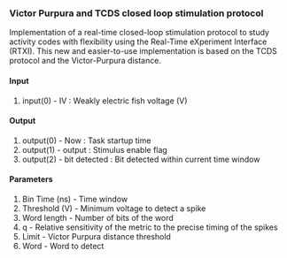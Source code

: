 ### Victor Purpura and TCDS closed loop stimulation protocol

<!--start-->
Implementation of a real-time closed-loop stimulation protocol to study activity codes with flexibility using the Real-Time eXperiment Interface (RTXI). This new and easier-to-use implementation is based on the TCDS protocol and the Victor-Purpura distance.
<!--end-->

#### Input
1. input(0) - IV : Weakly electric fish voltage (V)

#### Output
1. output(0) - Now : Task startup time
2. output(1) - output : Stimulus enable flag
3. output(2) - bit detected : Bit detected within current time window

#### Parameters
1. Bin Time (ns) - Time window
2. Threshold (V) - Minimum voltage to detect a spike
3. Word length - Number of bits of the word
4. q - Relative sensitivity of the metric to the precise timing of the spikes
5. Limit - Victor Purpura distance threshold
6. Word - Word to detect
